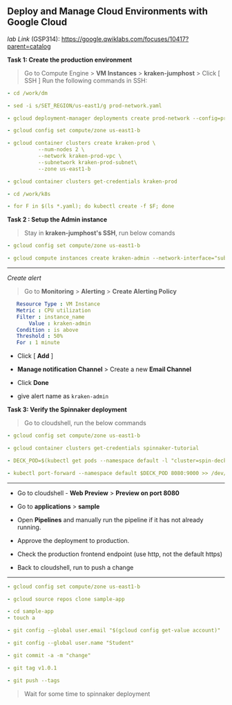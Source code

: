 ## Deploy and Manage Cloud Environments with Google Cloud

*lab Link* (GSP314): https://google.qwiklabs.com/focuses/10417?parent=catalog

**Task 1: Create the production environment**
> Go to Compute Engine > **VM Instances** >  **kraken-jumphost** > Click [ SSH ]
> Run the following commands in SSH:
```yaml
- cd /work/dm

- sed -i s/SET_REGION/us-east1/g prod-network.yaml

- gcloud deployment-manager deployments create prod-network --config=prod-network.yaml

- gcloud config set compute/zone us-east1-b

- gcloud container clusters create kraken-prod \
          --num-nodes 2 \
          --network kraken-prod-vpc \
          --subnetwork kraken-prod-subnet\
          --zone us-east1-b

- gcloud container clusters get-credentials kraken-prod

- cd /work/k8s

- for F in $(ls *.yaml); do kubectl create -f $F; done
```

**Task 2 : Setup the Admin instance**

>Stay in **kraken-jumphost's SSH**, run below comands

```yaml
- gcloud config set compute/zone us-east1-b

- gcloud compute instances create kraken-admin --network-interface="subnet=kraken-mgmt-subnet" --network-interface="subnet=kraken-prod-subnet"
```
---

*Create alert* 

> Go to **Monitoring** > **Alerting** > **Create Alerting Policy**
```yaml
   Resource Type : VM Instance
   Metric : CPU utilization
   Filter : instance_name
       Value : kraken-admin
   Condition : is above
   Threshold : 50%
   For : 1 minute
```
* Click [ **Add** ]

* **Manage notification Channel** > Create a new **Email Channel** 

* Click **Done**

* give alert name as `kraken-admin`

**Task 3: Verify the Spinnaker deployment**
> Go to cloudshell, run the below commands
```yaml
- gcloud config set compute/zone us-east1-b

- gcloud container clusters get-credentials spinnaker-tutorial

- DECK_POD=$(kubectl get pods --namespace default -l "cluster=spin-deck" -o jsonpath="{.items[0].metadata.name}")

- kubectl port-forward --namespace default $DECK_POD 8080:9000 >> /dev/null &
```
---
* Go to cloudshell - **Web Preview** > **Preview on port 8080**

* Go to **applications** > **sample**

* Open **Pipelines** and manually run the pipeline if it has not already running.

* Approve the deployment to production.

* Check the production frontend endpoint (use http, not the default https)

* Back to cloudshell, run to push a change
---
```yaml
- gcloud config set compute/zone us-east1-b

- gcloud source repos clone sample-app

- cd sample-app
- touch a

- git config --global user.email "$(gcloud config get-value account)"

- git config --global user.name "Student"

- git commit -a -m "change"

- git tag v1.0.1

- git push --tags
```
> Wait for some time to spinnaker deployment